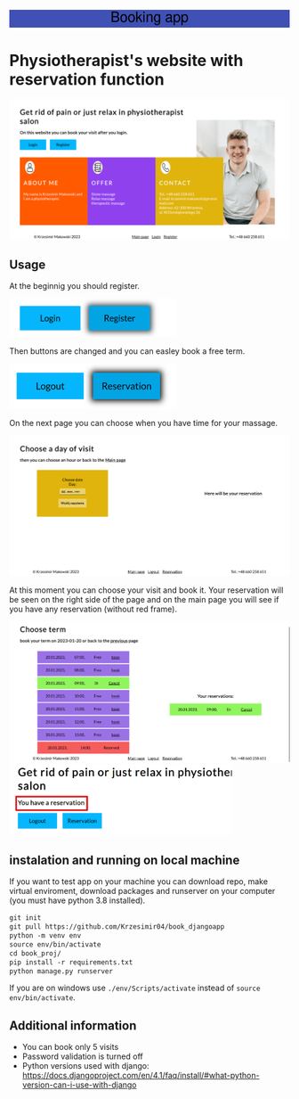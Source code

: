 ![Baner](./img/Booking_app.png)

# Physiotherapist's website with reservation function

![main page](./img/main_page.png)

## Usage

At the beginnig you should register.

<img src="./img/register.png" alt="Register button" width="300"/>

Then buttons are changed and you can easley book a free term.

<img src="./img/reservation.png" alt="Register button" width="300"/>

On the next page you can choose when you have time for your massage.

<img src="./img/date_page.png" alt="Register button" width="800"/>

At this moment you can choose your visit and book it. Your reservation will be seen on the right side of the page and on the main page you will see if you have any reservation (without red frame).

<img src="./img/reservation_2_page.png" alt="Register button" width="800"/>
<img src="./img/visible_reservation.png" alt="Register button" width="400"/>


## instalation and running on local machine
If you want to test app on your machine you can download repo, make virtual enviroment, download packages and runserver on your computer (you must have python 3.8 installed).
```
git init
git pull https://github.com/Krzesimir04/book_djangoapp
python -m venv env
source env/bin/activate
cd book_proj/
pip install -r requirements.txt
python manage.py runserver
```
If you are on windows use `./env/Scripts/activate` instead of `source env/bin/activate`.

## Additional information

- You can book only 5 visits
- Password validation is turned off
- Python versions used with django: https://docs.djangoproject.com/en/4.1/faq/install/#what-python-version-can-i-use-with-django